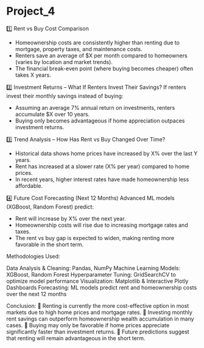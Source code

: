 # Project_4

1️⃣ Rent vs Buy Cost Comparison
- Homeownership costs are consistently higher than renting due to mortgage, property taxes, and maintenance costs.
- Renters save an average of $X per month compared to homeowners (varies by location and market trends).
- The financial break-even point (where buying becomes cheaper) often takes X years.

2️⃣ Investment Returns – What If Renters Invest Their Savings?
If renters invest their monthly savings instead of buying:
  - Assuming an average 7% annual return on investments, renters accumulate $X over 10 years.
  - Buying only becomes advantageous if home appreciation outpaces investment returns.

3️⃣ Trend Analysis – How Has Rent vs Buy Changed Over Time?
- Historical data shows home prices have increased by X% over the last Y years.
- Rent has increased at a slower rate (X% per year) compared to home prices.
- In recent years, higher interest rates have made homeownership less affordable.

4️⃣ Future Cost Forecasting (Next 12 Months)
Advanced ML models (XGBoost, Random Forest) predict:
  - Rent will increase by X% over the next year.
  - Homeownership costs will rise due to increasing mortgage rates and taxes.
  - The rent vs buy gap is expected to widen, making renting more favorable in the short term.

Methodologies Used:

Data Analysis & Cleaning: Pandas, NumPy
Machine Learning Models: XGBoost, Random Forest
Hyperparameter Tuning: GridSearchCV to optimize model performance
Visualization: Matplotlib & Interactive Plotly Dashboards
Forecasting: ML models predict rent and homeownership costs over the next 12 months

Conclusion:
📌 Renting is currently the more cost-effective option in most markets due to high home prices and mortgage rates.
📌 Investing monthly rent savings can outperform homeownership wealth accumulation in many cases.
📌 Buying may only be favorable if home prices appreciate significantly faster than investment returns.
📌 Future predictions suggest that renting will remain advantageous in the short term.
